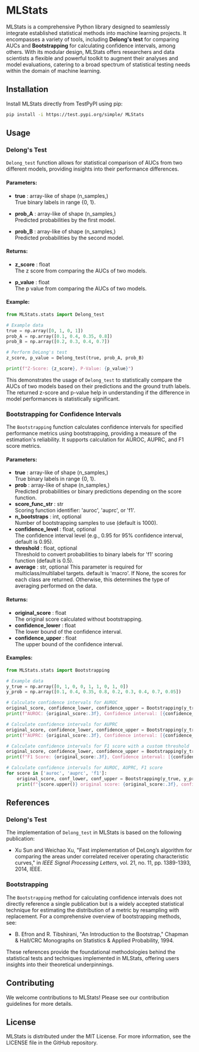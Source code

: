 # MLStats

MLStats is a comprehensive Python library designed to seamlessly integrate established statistical methods into machine learning projects. It encompasses a variety of tools, including **Delong's test** for comparing AUCs and **Bootstrapping** for calculating confidence intervals, among others. With its modular design, MLStats offers researchers and data scientists a flexible and powerful toolkit to augment their analyses and model evaluations, catering to a broad spectrum of statistical testing needs within the domain of machine learning.

## Installation

Install MLStats directly from TestPyPI using pip:

```bash
pip install -i https://test.pypi.org/simple/ MLStats
```

## Usage

### Delong's Test

`Delong_test` function allows for statistical comparison of AUCs from two different models, providing insights into their performance differences.

#### Parameters:
- **true** : array-like of shape (n_samples,)  
    True binary labels in range {0, 1}.

- **prob_A** : array-like of shape (n_samples,)  
    Predicted probabilities by the first model.

- **prob_B** : array-like of shape (n_samples,)  
    Predicted probabilities by the second model.

#### Returns:
- **z_score** : float  
    The z score from comparing the AUCs of two models.

- **p_value** : float  
    The p value from comparing the AUCs of two models.

#### Example:

```python
from MLStats.stats import Delong_test

# Example data
true = np.array([0, 1, 0, 1])
prob_A = np.array([0.1, 0.4, 0.35, 0.8])
prob_B = np.array([0.2, 0.3, 0.4, 0.7])

# Perform DeLong's test
z_score, p_value = Delong_test(true, prob_A, prob_B)

print(f"Z-Score: {z_score}, P-Value: {p_value}")
```

This demonstrates the usage of `Delong_test` to statistically compare the AUCs of two models based on their predictions and the ground truth labels. The returned z-score and p-value help in understanding if the difference in model performances is statistically significant.

### Bootstrapping for Confidence Intervals

The `Bootstrapping` function calculates confidence intervals for specified performance metrics using bootstrapping, providing a measure of the estimation's reliability. It supports calculation for AUROC, AUPRC, and F1 score metrics.

#### Parameters:
- **true** : array-like of shape (n_samples,)  
    True binary labels in range {0, 1}.
- **prob** : array-like of shape (n_samples,)  
    Predicted probabilities or binary predictions depending on the score function.
- **score_func_str** : str  
    Scoring function identifier: 'auroc', 'auprc', or 'f1'.
- **n_bootstraps** : int, optional  
    Number of bootstrapping samples to use (default is 1000).
- **confidence_level** : float, optional  
    The confidence interval level (e.g., 0.95 for 95% confidence interval, default is 0.95).
- **threshold** : float, optional  
    Threshold to convert probabilities to binary labels for 'f1' scoring function (default is 0.5).
- **average** : str, optional
    This parameter is required for multiclass/multilabel targets. default is 'macro'.
    If None, the scores for each class are returned. Otherwise, this 
    determines the type of averaging performed on the data.

#### Returns:
- **original_score** : float  
    The original score calculated without bootstrapping.
- **confidence_lower** : float  
    The lower bound of the confidence interval.
- **confidence_upper** : float  
    The upper bound of the confidence interval.

#### Examples:

```python
from MLStats.stats import Bootstrapping

# Example data
y_true = np.array([0, 1, 0, 0, 1, 1, 0, 1, 0])
y_prob = np.array([0.1, 0.4, 0.35, 0.8, 0.2, 0.3, 0.4, 0.7, 0.05])

# Calculate confidence intervals for AUROC
original_score, confidence_lower, confidence_upper = Bootstrapping(y_true, y_prob, 'auroc')
print(f"AUROC: {original_score:.3f}, Confidence interval: [{confidence_lower:.3f} - {confidence_upper:.3f}]")

# Calculate confidence intervals for AUPRC
original_score, confidence_lower, confidence_upper = Bootstrapping(y_true, y_prob, 'auprc')
print(f"AUPRC: {original_score:.3f}, Confidence interval: [{confidence_lower:.3f} - {confidence_upper:.3f}]")

# Calculate confidence intervals for F1 score with a custom threshold
original_score, confidence_lower, confidence_upper = Bootstrapping(y_true, y_prob, 'f1', threshold=0.5)
print(f"F1 Score: {original_score:.3f}, Confidence interval: [{confidence_lower:.3f} - {confidence_upper:.3f}]")

# Calculate confidence intervals for AUROC, AUPRC, F1 score
for score in ['auroc', 'auprc', 'f1']:
    original_score, conf_lower, conf_upper = Bootstrapping(y_true, y_prob, score, threshold=0.5)
    print(f"{score.upper()} original score: {original_score:.3f}, confidence interval: [{conf_lower:.3f} - {conf_upper:.3f}]")
```

## References

### Delong's Test
The implementation of `Delong_test` in MLStats is based on the following publication:
- Xu Sun and Weichao Xu, "Fast implementation of DeLong’s algorithm for comparing the areas under correlated receiver operating characteristic curves," in *IEEE Signal Processing Letters*, vol. 21, no. 11, pp. 1389-1393, 2014, IEEE.

### Bootstrapping
The `Bootstrapping` method for calculating confidence intervals does not directly reference a single publication but is a widely accepted statistical technique for estimating the distribution of a metric by resampling with replacement. For a comprehensive overview of bootstrapping methods, see:
- B. Efron and R. Tibshirani, "An Introduction to the Bootstrap," Chapman & Hall/CRC Monographs on Statistics & Applied Probability, 1994.

These references provide the foundational methodologies behind the statistical tests and techniques implemented in MLStats, offering users insights into their theoretical underpinnings.

## Contributing

We welcome contributions to MLStats! Please see our contribution guidelines for more details.

## License

MLStats is distributed under the MIT License. For more information, see the LICENSE file in the GitHub repository.

